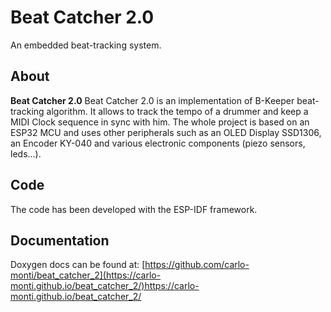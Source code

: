 # Beat Catcher 2.0
An embedded beat-tracking system.

## About

**Beat Catcher 2.0** Beat Catcher 2.0 is an implementation of B-Keeper beat-tracking algorithm. It allows to track the tempo of a drummer and keep a MIDI Clock sequence in sync with him. The whole project is based on an ESP32 MCU and uses other peripherals such as an OLED Display SSD1306, an Encoder KY-040 and various electronic components (piezo sensors, leds...).

## Code

The code has been developed with the ESP-IDF framework.

## Documentation
Doxygen docs can be found at: [https://github.com/carlo-monti/beat_catcher_2](https://carlo-monti.github.io/beat_catcher_2/)https://carlo-monti.github.io/beat_catcher_2/
